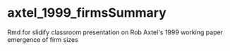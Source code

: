 axtel_1999_firmsSummary
=======================

Rmd for slidify classroom presentation on Rob Axtel's 1999 working paper emergence of firm sizes
